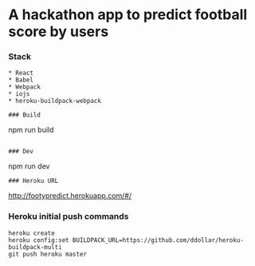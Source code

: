 # A hackathon app to predict football score by users

### Stack
```
* React
* Babel
* Webpack
* iojs
* heroku-buildpack-webpack

### Build
```
npm run build
```

### Dev
```
npm run dev
```
### Heroku URL
```
http://footypredict.herokuapp.com/#/

### Heroku initial push commands
```
heroku create
heroku config:set BUILDPACK_URL=https://github.com/ddollar/heroku-buildpack-multi
git push heroku master
